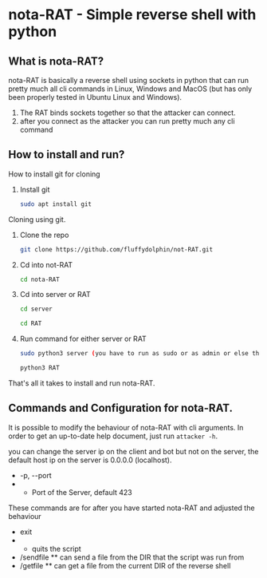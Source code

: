 # nota-RAT - Simple reverse shell with python

## What is nota-RAT?
nota-RAT is basically a reverse shell using sockets in python that can run pretty much all cli commands in Linux, Windows and MacOS (but has only been properly tested in Ubuntu Linux and Windows).

1. The RAT binds sockets together so that the attacker can connect.
2. after you connect as the attacker you can run pretty much any cli command

## How to install and run?

How to install git for cloning

1. Install git
   ```sh
   sudo apt install git
   ```



Cloning using git.

1. Clone the repo
   ```sh
   git clone https://github.com/fluffydolphin/not-RAT.git
   ```
   
2. Cd into not-RAT
   ```sh
   cd nota-RAT
   ```
   
2. Cd into server or RAT
   ```sh
   cd server
   ```
   ```sh
   cd RAT
   ```
   
3. Run command for either server or RAT
   ```sh
   sudo python3 server (you have to run as sudo or as admin or else the /getfile and /sendfile commands will not work)
   ```
   ```sh
   python3 RAT
   ```
  
That's all it takes to install and run nota-RAT.

## Commands and Configuration for nota-RAT.
It is possible to modify the behaviour of nota-RAT with cli
arguments. In order to get an up-to-date help document, just run
`attacker -h`.

you can change the server ip on the client and bot but not on the server, the default host ip on the server is 0.0.0.0 (localhost).

* -p, --port
* * Port of the Server, default 423


These commands are for after you have started nota-RAT and adjusted the behaviour

* exit
* * quits the script
* /sendfile
** can send a file from the DIR that the script was run from
* /getfile
** can get a file from the current DIR of the reverse shell
